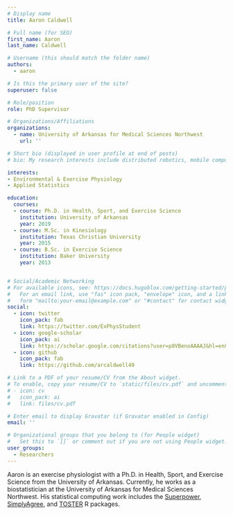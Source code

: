 ```yaml
---
# Display name
title: Aaron Caldwell

# Full name (for SEO)
first_name: Aaron
last_name: Caldwell

# Username (this should match the folder name)
authors:
  - aaron

# Is this the primary user of the site?
superuser: false

# Role/position
role: PhD Supervisor

# Organizations/Affiliations
organizations:
  - name: University of Arkansas for Medical Sciences Northwest
    url: ''

# Short bio (displayed in user profile at end of posts)
# bio: My research interests include distributed robotics, mobile computing and programmable matter.

interests:
- Environmental & Exercise Physiology
- Applied Statistics

education:
  courses:
  - course: Ph.D. in Health, Sport, and Exercise Science
    institution: University of Arkansas
    year: 2019
  - course: M.Sc. in Kinesiology
    institution: Texas Christian University
    year: 2015
  - course: B.Sc. in Exercise Science
    institution: Baker University
    year: 2013


# Social/Academic Networking
# For available icons, see: https://docs.hugoblox.com/getting-started/page-builder/#icons
#   For an email link, use "fas" icon pack, "envelope" icon, and a link in the
#   form "mailto:your-email@example.com" or "#contact" for contact widget.
social:
  - icon: twitter
    icon_pack: fab
    link: https://twitter.com/ExPhysStudent
  - icon: google-scholar
    icon_pack: ai
    link: https://scholar.google.com/citations?user=p8VBenoAAAAJ&hl=en&oi=ao
  - icon: github
    icon_pack: fab
    link: https://github.com/arcaldwell49

# Link to a PDF of your resume/CV from the About widget.
# To enable, copy your resume/CV to `static/files/cv.pdf` and uncomment the lines below.
# - icon: cv
#   icon_pack: ai
#   link: files/cv.pdf

# Enter email to display Gravatar (if Gravatar enabled in Config)
email: ''

# Organizational groups that you belong to (for People widget)
#   Set this to `[]` or comment out if you are not using People widget.
user_groups:
  - Researchers
---
```


Aaron is an exercise physiologist with a Ph.D. in Health, Sport, and Exercise Science from the University of Arkansas. Currently, he works as a biostatistician at the University of Arkansas for Medical Sciences Northwest. His statistical computing work includes the [Superpower](https://aaroncaldwell.us/Superpower/), [SimplyAgree](https://aaroncaldwell.us/SimplyAgree/), and [TOSTER](https://aaroncaldwell.us/TOSTERpkg/) R packages.

